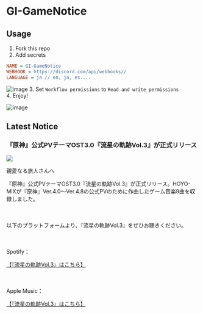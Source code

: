 # GI-GameNotice

## Usage
1. Fork this repo
2. Add secrets
```ini
NAME = GI-GameNotice
WEBHOOK = https://discord.com/api/webhooks//
LANGUAGE = ja // en, ja, es....
```
![image](https://github.com/c2t-r/GI-GameNotice/assets/80561604/63d8a4f2-9ec2-49d7-a637-44d728b2f945)
3. Set `Workflow permissions` to `Read and write permissions`  
4. Enjoy!

![image](https://github.com/c2t-r/GI-GameNotice/assets/80561604/24ec6182-cd99-4969-ab59-1d65c886077a)

## Latest Notice
<start>

### 『原神』公式PVテーマOST3.0『流星の軌跡Vol.3』が正式リリース
<img src="https://sdk.hoyoverse.com/upload/ann/2024/08/09/17c8d02cd05fe225a95453ca4495015f_3350410369166632789.jpg">
<p style="white-space: pre-wrap;">親愛なる旅人さんへ</p><p style="white-space: pre-wrap;">『原神』公式PVテーマOST3.0『流星の軌跡Vol.3』が正式リリース。HOYO-MiXが『原神』Ver.4.0～Ver.4.8の公式PVのために作曲したゲーム音楽9曲を収録しました。</p><p style="white-space: pre-wrap; min-height: 1.5em;"></p><p style="white-space: pre-wrap;">以下のプラットフォームより、『流星の軌跡Vol.3』をぜひお聴きください。</p><p style="white-space: pre-wrap; min-height: 1.5em;"></p><p style="white-space: pre-wrap;">Spotify：</p><p style="white-space: pre-wrap;"><a href="javascript:miHoYoGameJSSDK.openInBrowser('https://open.spotify.com/album/5uvTvSRA7U1yzbFpJHJIHI');" data-type="a" link-type="game_outer" rel="noopener noreferrer nofollow">【『流星の軌跡Vol.3』はこちら】</a></p><p style="white-space: pre-wrap; min-height: 1.5em;"></p><p style="white-space: pre-wrap;">Apple Music：</p><p style="white-space: pre-wrap;"><a href="javascript:miHoYoGameJSSDK.openInBrowser('https://music.apple.com/jp/album/1760506536');" data-type="a" link-type="game_outer" rel="noopener noreferrer nofollow">【『流星の軌跡Vol.3』はこちら】</a></p>

<end>
